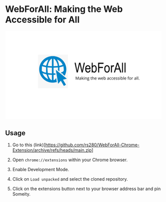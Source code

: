 # WebForAll: Making the Web Accessible for All

![](/WebForAll/WebForAll.png)

## Usage

1. Go to this (link)[https://github.com/rs280/WebForAll-Chrome-Extension/archive/refs/heads/main.zip]

2. Open `chrome://extensions` within your Chrome browser.

3. Enable Development Mode.

4. Click on `Load unpacked` and select the cloned repository.

5. Click on the extensions button next to your browser address bar and pin Someity.
